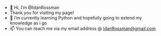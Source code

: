- 👋 Hi, I’m @IdanRossman
- Thank you for visiting my page!
- 🌱 I’m currently learning Python and hopefully going to extend my knowledge as i go
- 📫 You can reach me via my email address @ IdanRossman@gmail.com

